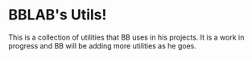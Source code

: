 # BBLAB's Utils!

This is a collection of utilities that BB uses in his projects. It is a work in progress and BB will be adding more utilities as he goes.